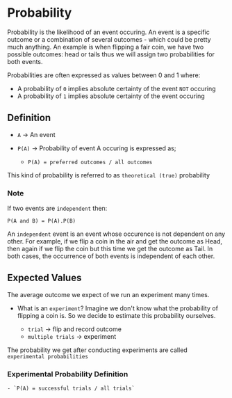 # Probability

Probability is the likelihood of an event occuring. An event is a specific outcome or a combination of several outcomes - which could be pretty much anything. An example is when flipping a fair coin, we have two possible outcomes: head or tails thus we will assign two probabilities for both events.


Probabilities are often expressed as values between 0 and 1 where:

- A probability of `0` implies absolute certainty of the event `NOT` occuring
- A probability of `1` implies absolute certainty of the event occuring

## Definition

- `A` -> An event
- `P(A)` -> Probability of event A occuring is expressed as;

  - `P(A) = preferred outcomes / all outcomes`

This kind of probability is referred to as `theoretical (true)` probability

### Note

If two events are `independent` then:

`P(A and B) = P(A).P(B)`

An `independent` event is an event whose occurence is not dependent on any other. For example, if we flip a coin in the air and get the outcome as Head, then again if we flip the coin but this time we get the outcome as Tail. In both cases, the occurrence of both events is independent of each other.

## Expected Values

The average outcome we expect of we run an experiment many times.

- What is an `experiment`? Imagine we don't know what the probability of flipping a coin is. So we decide to estimate this probability ourselves.

    - `trial` -> flip and record outcome
    - `multiple trials` -> experiment

The probability we get after conducting experiments are called `experimental probabilities`

### Experimental Probability Definition

    - `P(A) = successful trials / all trials`
